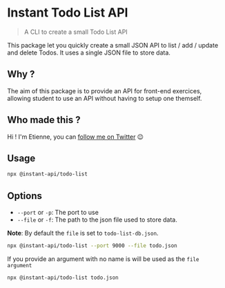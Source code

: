 # Instant Todo List API

> A CLI to create a small Todo List API

This package let you quickly create a small JSON API to list / add / update and delete Todos.
It uses a single JSON file to store data.

## Why ?

The aim of this package is to provide an API for front-end exercices, allowing student to use an API without having to setup one themself.

## Who made this ?

Hi ! I'm Etienne, you can [follow me on Twitter](https://twitter.com/Etienne_dot_js) 😉

## Usage

```bash
npx @instant-api/todo-list
```

## Options

- `--port` or `-p`: The port to use
- `--file` or `-f`: The path to the json file used to store data.

**Note**: By default the `file` is set to `todo-list-db.json`.

```bash
npx @instant-api/todo-list --port 9000 --file todo.json
```

If you provide an argument with no name is will be used as the `file argument`

```bash
npx @instant-api/todo-list todo.json
```
